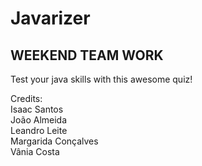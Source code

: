 # Javarizer
## WEEKEND TEAM WORK

Test your java skills with this awesome quiz!

Credits:  
Isaac Santos  
João Almeida  
Leandro Leite  
Margarida Conçalves  
Vânia Costa

